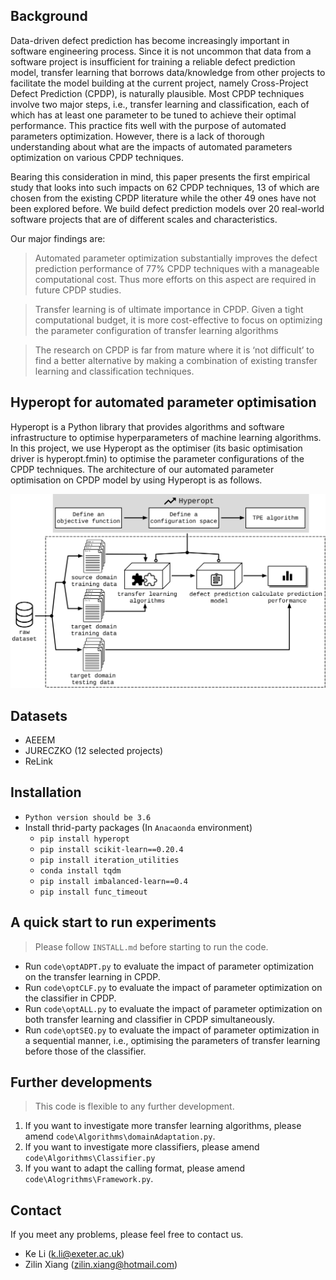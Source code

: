 ## Background
Data-driven defect prediction has become increasingly important in software engineering process. Since it is not uncommon that data from a software project is insufficient for training a reliable defect prediction model, transfer learning that borrows data/knowledge from other projects to facilitate the model building at the current project, namely Cross-Project Defect Prediction (CPDP), is naturally plausible. Most CPDP techniques involve two major steps, i.e., transfer learning and classification, each of which has at least one parameter to be tuned to achieve their optimal performance. This practice fits well with the purpose of automated parameters optimization. However, there is a lack of thorough understanding about what are the impacts of automated parameters optimization on various CPDP techniques.

Bearing this consideration in mind, this paper presents the first empirical study that looks into such impacts on 62 CPDP techniques, 13 of which are chosen from the existing CPDP literature while the other 49 ones have not been explored before. We build defect prediction models over 20 real-world software projects that are of different scales and characteristics.

Our major findings are:
> Automated parameter optimization substantially improves the defect prediction performance of 77% CPDP techniques with a manageable computational cost. Thus more efforts on this aspect are required in future CPDP studies.

> Transfer learning is of ultimate importance in CPDP. Given a tight computational budget, it is more cost-effective to focus on optimizing the parameter configuration of transfer learning algorithms

> The research on CPDP is far from mature where it is ‘not difficult’ to find a better alternative by making a combination of existing transfer learning and classification techniques.

## Hyperopt for automated parameter optimisation

Hyperopt is a Python library that provides algorithms and software infrastructure to optimise hyperparameters of machine learning algorithms. In this project, we use Hyperopt as the optimiser (its basic optimisation driver is hyperopt.fmin) to optimise the parameter configurations of the CPDP techniques. The architecture of our automated parameter optimisation on CPDP model by using Hyperopt is as follows.

![](framework.png)

## Datasets

+ AEEEM
+ JURECZKO (12 selected projects)
+ ReLink

## Installation

- `Python version should be 3.6` 
- Install thrid-party packages (In `Anacaonda` environment)
  - `pip install hyperopt`
  - `pip install scikit-learn==0.20.4`
  - `pip install iteration_utilities`
  - `conda install tqdm`
  - `pip install imbalanced-learn==0.4  `
  - `pip install func_timeout`

## A quick start to run experiments

> Please follow `INSTALL.md` before starting to run the code.

+ Run `code\optADPT.py` to evaluate the impact of parameter optimization on the transfer learning in CPDP.
+ Run `code\optCLF.py` to evaluate the impact of parameter optimization on the classifier in CPDP.
+ Run `code\optALL.py` to evaluate the impact of parameter optimization on both transfer learning and classifier in CPDP simultaneously.
+ Run `code\optSEQ.py` to evaluate the impact of parameter optimization in a sequential manner, i.e., optimising the parameters of transfer learning before those of the classifier.

## Further developments

> This code is flexible to any further development.
1. If you want to investigate more transfer learning algorithms, please amend `code\Algorithms\domainAdaptation.py`.
2. If you want to investigate more classifiers, please amend `code\Algorithms\Classifier.py`
3. If you want to adapt the calling format, please amend `code\Alogrithms\Framework.py`.

## Contact

If you meet any problems, please feel free to contact us.
+ Ke Li (k.li@exeter.ac.uk)
+ Zilin Xiang (zilin.xiang@hotmail.com)
